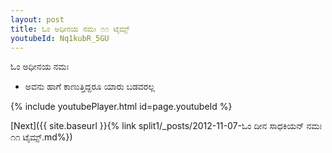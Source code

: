 ```yaml
---
layout: post
title: ಓಂ ಅಧೀನಯ ನಮಃ ೧೧ ಟೈಮ್ಸ್
youtubeId: Nq1kubR_5GU
---
```

 
 
 ಓಂ ಅಧೀನಯ ನಮಃ  
 
 -  ಅವನು ಹಾಗೆ ಕಾಣುತ್ತಿದ್ದರೂ ಯಾರು ಬಡವರಲ್ಲ 
 
  
 
  
 
 
 
 
 
 


{% include youtubePlayer.html id=page.youtubeId %}
 
[Next]({{ site.baseurl }}{% link  split1/_posts/2012-11-07-ಓಂ ದೀನ ಸಾಧಕಿಯನ್ ನಮಃ ೧೧ ಟೈಮ್ಸ್.md%})
 
